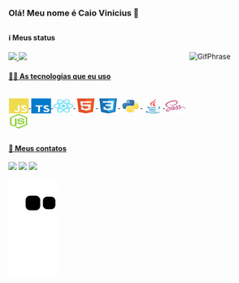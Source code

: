 ### Olá! Meu nome é Caio Vinicius 👋
##

#### ℹ Meus status

<div>
  <a href="https://github.com/caioesqueletron">
  <img height="180em" src="https://github-readme-stats.vercel.app/api?username=caioesqueletron&show_icons=true&theme=tokyonight&include_all_commits=true&count_private=true"/>
  <img height="180em" src="https://github-readme-stats.vercel.app/api/top-langs/?username=caioesqueletron&layout=compact&langs_count=7&theme=tokyonight"/>
    <img  align="right" width="148px" height="128px" alt="GifPhrase" src="https://media2.giphy.com/media/VTtANKl0beDFQRLDTh/200.gif">

</div>


  
#### 👨‍💻 As tecnologias que eu uso
 
 
<div style="display: inline_block"><br>
  <img align="center" alt="Caio-Js" height="30" width="40" src="https://raw.githubusercontent.com/devicons/devicon/master/icons/javascript/javascript-plain.svg">
  <img align="center" alt="Caio-Ts" height="30" width="40" src="https://raw.githubusercontent.com/devicons/devicon/master/icons/typescript/typescript-plain.svg">
  <img align="center" alt="Caio-React" height="30" width="40" src="https://raw.githubusercontent.com/devicons/devicon/master/icons/react/react-original.svg">
  <img align="center" alt="Caio-HTML" height="30" width="40" src="https://raw.githubusercontent.com/devicons/devicon/master/icons/html5/html5-original.svg">
  <img align="center" alt="Caio-CSS" height="30" width="40" src="https://raw.githubusercontent.com/devicons/devicon/master/icons/css3/css3-original.svg">
  <img align="center" alt="Caio-Python" height="30" width="40" src="https://raw.githubusercontent.com/devicons/devicon/master/icons/python/python-original.svg">
  <img align="center" alt="Caio-Java" height="30" width="40" src="https://raw.githubusercontent.com/devicons/devicon/master/icons/java/java-original.svg">
  <img align="center" alt="Caio-Sass" height="30" width="40" src="https://raw.githubusercontent.com/devicons/devicon/master/icons/sass/sass-original.svg">
  <img align="center" alt="Caio-Node" height="30" width="40" src="https://raw.githubusercontent.com/devicons/devicon/master/icons/nodejs/nodejs-original.svg">

</div>

  
  
  
 ##
 #### 📱 Meus contatos

<div>
  <a href="https://github.com/caioesqueletron" target="_blank"><img src="https://img.shields.io/badge/GitHub-100000?style=for-the-badge&logo=github&logoColor=white"></a>
  <a href = "mailto:caiocaio620@gmail.com"><img src="https://img.shields.io/badge/Gmail-D14836?style=for-the-badge&logo=gmail&logoColor=white" target="_blank"></a>
  <a href="https://www.linkedin.com/in/caio-vinicius-fernandes-antonio-8a36731a3/" target="_blank"><img src="https://img.shields.io/badge/-LinkedIn-%230077B5?style=for-the-badge&logo=linkedin&logoColor=white" target="_blank"></a> 
 
  ![Snake animation](https://github.com/caioesqueletron/caioesqueletron/blob/output/github-contribution-grid-snake.svg)
 
</div>

